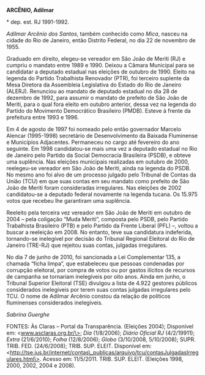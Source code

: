 **ARCÊNIO, Adilmar**

\* dep. est. RJ 1991-1992.

*Adilmar Arcênio dos Santos*, também conhecido como *Mica*, nasceu na
cidade do Rio de Janeiro, então Distrito Federal, no dia 22 de novembro
de 1955.

Graduado em direito, elegeu-se vereador em São João de Meriti (RJ) e
cumpriu o mandato entre 1989 e 1990. Deixou a Câmara Municipal para se
candidatar a deputado estadual nas eleições de outubro de 1990. Eleito
na legenda do Partido Trabalhista Renovador (PTR), foi terceiro suplente
da Mesa Diretora da Assembleia Legislativa do Estado do Rio de Janeiro
(ALERJ). Renunciou ao mandato de deputado estadual no dia 28 de dezembro
de 1992, para assumir o mandato de prefeito de São João de Meriti, para
o qual fora eleito em outubro anterior, dessa vez na legenda do Partido
do Movimento Democrático Brasileiro (PMDB). Esteve à frente da
prefeitura entre 1993 e 1996.

Em 4 de agosto de 1997 foi nomeado pelo então governador Marcelo Alencar
(1995-1998) secretário de Desenvolvimento da Baixada Fluminense e
Municípios Adjacentes. Permaneceu no cargo até fevereiro do ano
seguinte. Em 1998 candidatou-se mais uma vez a deputado estadual no Rio
de Janeiro pelo Partido da Social Democracia Brasileira (PSDB), e obteve
uma suplência. Nas eleições municipais realizadas em outubro de 2000,
reelegeu-se vereador em São João de Meriti, ainda na legenda do PSDB. No
mesmo ano foi alvo de um processo julgado pelo Tribunal de Contas da
União (TCU) em que suas contas em seu mandato como prefeito de São João
de Meriti foram consideradas irregulares. Nas eleições de 2002
candidatou-se a deputado federal novamente na legenda tucana. Os 15.975
votos que recebeu lhe garantiram uma suplência.

Reeleito pela terceira vez vereador em São João de Meriti em outubro de
2004 – pela coligação “Muda Meriti”, composta pelo PSDB, pelo Partido
Trabalhista Brasileiro (PTB) e pelo Partido da Frente Liberal (PFL) –,
voltou a buscar a reeleição em 2008. No entanto, teve sua candidatura
indeferida, tornando-se inelegível por decisão do Tribunal Regional
Eleitoral do Rio de Janeiro (TRE-RJ) que rejeitou suas contas, julgadas
irregulares.

No dia 7 de junho de 2010, foi sancionada a Lei Complementar 135, a
chamada “ficha limpa”, que estabeleceu que pessoas condenadas por
corrupção eleitoral, por compra de votos ou por gastos ilícitos de
recursos de campanha se tornariam inelegíveis por oito anos. Ainda em
junho, o Tribunal Superior Eleitoral (TSE) divulgou a lista de 4.922
gestores públicos considerados inelegíveis por terem suas contas
julgadas irregulares pelo TCU. O nome de Adilmar Arcênio constou da
relação de políticos fluminenses considerados inelegíveis.

*Sabrina Guerghe*

FONTES: Às Claras – Portal da Transparência. (Eleições 2004); Disponível
em: \<www.asclaras.org.br/\>; *Dia* (1/8/2006); *Diário Oficial RJ*
(4/2/19911); *Extra* (21/6/2010); *Folha* (12/8/2006); *Globo*
(3/10/2008, 5/10/2008); SUPR. TRIB. FED. (24/6/2008); TRIB. SUP. ELEIT.
Disponível em:
\<http://tse.jus.br/internet/contas\_publicas/arquivo/tcu/contasJulgadasIrregulares.html\>.
Acesso em: 11/5/2011. TRIB. SUP. ELEIT. (Eleições 1998, 2000, 2002, 2004
e 2008).
